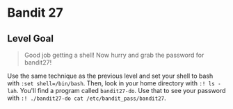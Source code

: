# Bandit 27

## Level Goal

> Good job getting a shell! Now hurry and grab the password for bandit27!

Use the same technique as the previous level and set your shell to bash with `:set shell=/bin/bash`. Then, look in your home directory with `:! ls -lah`. You'll find a program called `bandit27-do`. Use that to see your password with `:! ./bandit27-do cat /etc/bandit_pass/bandit27`.
